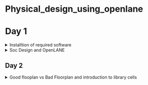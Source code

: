 # Physical_design_using_openlane

# Day 1
<details><summary>Installtion of required software</summary>

## OpenLANE

OpenLane is an automated RTL to GDSII flow based on several components including OpenROAD, Yosys, Magic, Netgen, CVC, SPEF-Extractor, KLayout and a number of custom scripts for design exploration and optimization. It also provides a number of custom scripts for design exploration and optimization.
OpenLane abstracts the underlying open source utilities, and allows users to configure all their behavior with just a single configuration file.


<details>
<summary><strong>Installation of OpenLANE</strong></strong></summary> 

Prior to the installation of the OpenLane install the dependencies and packages using the command shown below :

```
sudo apt-get update
sudo apt-get upgrade
sudo apt install -y build-essential python3 python3-venv python3-pip make git
```

## Docker Installation

```
sudo apt install apt-transport-https ca-certificates curl software-properties-common
curl -fsSL https://download.docker.com/linux/ubuntu/gpg | sudo gpg --dearmor -o /usr/share/keyrings/docker-archive-keyring.gpg

echo "deb [arch=amd64 signed-by=/usr/share/keyrings/docker-archive-keyring.gpg] https://download.docker.com/linux/ubuntu $(lsb_release -cs) stable" | sudo tee /etc/apt/sources.list.d/docker.list > /dev/null

sudo apt update
sudo apt install docker-ce docker-ce-cli containerd.io
sudo docker run hello-world

sudo groupadd docker
sudo usermod -aG docker $USER
sudo reboot 


# Check for installation
sudo docker run hello-world
```

## Steps to install OpenLane, PDKs and Tools from github

```
git clone --depth 1 https://github.com/The-OpenROAD-Project/OpenLane.git
cd OpenLane/
make
make test
cd /home/shivangi/OpenLane/designs/ci
cp -r * ../
```
</details>

## OpenSTA


OpenSTA is a distributed software testing architecture designed around CORBA, it was originally developed to be commercial software by CYRANO. The current toolset has the capability of performing scripted HTTP and HTTPS heavy load tests with performance measurements from Win32 platforms. However, the architectural design means it could be capable of much more.


<details>
<summary><strong>Commands to install OpenSTA</strong></summary>

## Steps:
Prior to the installation of the OpenSTA install the dependencies using the command shown below :
```
sudo apt-get install cmake clang gcc tcl swig bison flex 
```

After installing the dependencies use the following command to install OpenSTA:

```
git clone https://github.com/The-OpenROAD-Project/OpenSTA.git
cd OpenSTA
mkdir build
cd build
cmake ..
make
sudo make install
```

  
</details>

## Magic
 

Magic is a venerable VLSI layout tool, written in the 1980's at Berkeley by John Ousterhout, now famous primarily for writing the scripting interpreter language Tcl. Due largely in part to its liberal Berkeley open-source license, magic has remained popular with universities and small companies. The open-source license has allowed VLSI engineers with a bent toward programming to implement clever ideas and help magic stay abreast of fabrication technology. However, it is the well thought-out core algorithms which lend to magic the greatest part of its popularity. Magic is widely cited as being the easiest tool to use for circuit layout, even for people who ultimately rely on commercial tools for their product design flow. 


<details>
<summary><strong> Commands to install Magic</strong></summary>  

```
sudo apt-get install m4
sudo apt-get install tcsh
sudo apt-get install csh
sudo apt-get install libx11-dev
sudo apt-get install tcl-dev tk-dev
sudo apt-get install libcairo2-dev
sudo apt-get install mesa-common-dev libglu1-mesa-dev
sudo apt-get install libncurses-dev
git clone https://github.com/RTimothyEdwards/magic
cd magic
./configure
make
sudo make install
```



</details>

</details>
<details><summary>Soc Design and OpenLANE </summary>
An Application-Specific Integrated Circuit (ASIC) typically consists of three main parts:
 
  - RTL Designs : RTL IPs offer several advantages. They boost productivity, help bring products to market faster, and make designs more reliable. By using RTL IPs, designers can tap into well-                       tested and optimized components, reducing the chances of errors. Plus, they promote the reuse of designs, allowing engineers to mix and match different blocks to create more
                  complex systems. In essence, RTL IPs are like a shortcut to building sophisticated digital circuits.

  
  - EDA Tools : Electronic Design Automation (EDA) tools are software applications used in the design and development of electronic systems, integrated circuits (ICs), and printed circuit boards
                (PCBs). These tools are instrumental in various stages of the design process, from conceptualization and simulation to physical layout and verification. 
    
  - PDK Data : Process Development Kit(PDK) is a collection of files and documentation that describe a specific semiconductor fabrication process. PDKs are provided by semiconductor foundries to their
               customers, typically integrated circuit designers, to enable them to design and simulate chips using the foundry's manufacturing process.

![Screenshot from 2023-09-10 16-46-24](https://github.com/Shivangi2207/Physical_design_using_openlane/assets/140998647/64aa6808-2fd6-49f4-88ff-435a18294608)


# Simplified RTL to GSDII Flow

The flow involves of following steps:

- Synthesis : Synthesis is the process of transforming your HDL design into a gate-level netlist, given all the specified constraints and optimization settings. Logic synthesis is the process of
             translating and mapping RTL code written in HDL (such as Verilog or VHDL ) into technology specific gate level representation.

- Floorplanning : Floor Planning involves determining the location, shape, and size of modules in a way that one can avoid congestion. Floor Planning is a quintessential step which decides the
                  layout of the VLSI design. A well-optimized floor planning allows an ASIC design that has higher performance.

- Plcament : Placement is an essential step in physical design flow since it assigns exact locations for various circuit components within the chips core area.OpenLANE uses the detailed placement
             tool RePlAce for this purpose.

- Clock Tree Synthesis (CTS) : Clock Tree Synthesis refers to the process of dispersing the clock and balancing the load. Basically, the clock is delivered to all successive parts. The technique
                               of inserting buffers or inverters along the clock pathways of an ASIC design to achieve zero/minimum skew or balanced skew is known as CTS.

- Routing : The process of creating physical connections based on logical connectivity. Signal pins are connected by routing metal interconnects. Routed metal paths must meet timing, clock skew, max
           trans/cap requirements and also physical DRC requirements.

- Sign-Off GDS2 : Perform a final sign-off on the GDSII file to confirm that it meets all design and manufacturing requirements. This step ensures that the layout is ready for photomask generation
                  and foundry submission.

- GDSII Generation: Generate the GDSII file, which contains the final geometric data for all layers of the chip. This file is used in the fabrication process.

![Screenshot from 2023-09-10 16-49-54](https://github.com/Shivangi2207/Physical_design_using_openlane/assets/140998647/90c5b65f-736d-4e32-887d-8ebb9ba368b3)


# OpenLane ASIC flow :
The OpenLANE flow utilizes tools mainly from the Open-ROAD, YosysHQ, and Open Circuit Design projects.

![Screenshot from 2023-09-12 19-00-18](https://github.com/Shivangi2207/Physical_design_using_openlane/assets/140998647/96bb1517-adb2-4966-88a9-694f36b81188)


Fig. illustrates the basic default flow; this is what runs in the batch (non-interactive) mode. Most of the steps are configurable and custom flows can be created by the use of interactive scripts. The flow expects the design source HD files as an input as well as the desired PDK source files

- RTL Synthesis and STA : The design is synthesized into a gate-level netlist using yosys and static timing analysis is performed on the resulting netlist using OpenSTA

- Insertion of DFT structures : An open-source Design For Testability (DFT) toolchain, Fault [9], can optionally be used to modify the netlist, inserting scan chains and the necessary IO ports to
                                scan and test thedesign after fabrication.

- Physical Implementation : Advancing with the physical implementation, we note that most of the tools in this stage are used from within the Open- ROAD application in combination with other
                            tools, some of them are custom and based on the OpenDB infrastructure, while others are indpendent., OpenLANE supports two more use cases besides the default one in the                              OpenROAD application; one of them is fully custom I/O pin placement for ases where a user would prefer to have strict control over pin locations. The other custom mode,
                            which is particularly useful during SoC integration to achieve clean routing on the top- level is the so-called contextualized I/O placement; this mode automatically
                            places the I/O pins optimally according to the context of their instantiation at a higher level of hierarchy

- Post-routing Evaluation of Result : DRC and LVS are then performed using magic  and netgen . Antenna checking is performed by either OpenROAD’s ARC (Antenna Rule Checker) or using magic.
                                      Extraction of parasitics from the routed layout is then done using SPEF EXTRACTOR , followed by another round of static timing analysis to have more
                                      accurate timing reports that correspond to the actual physical layout

  # Steps for synthesis in OpenLane:

```
cd ~/OpenLane
make mount
./flow.tcl -interactive
package require openlane 0.9
prep -design picorv32a
run_synthesis

```

![Screenshot from 2023-09-12 19-17-45-1](https://github.com/Shivangi2207/Physical_design_using_openlane/assets/140998647/4ba488f0-9c7c-4ee4-9350-d9b6493f18dd)

![Screenshot from 2023-09-12 19-17-56](https://github.com/Shivangi2207/Physical_design_using_openlane/assets/140998647/e0844a7a-2117-41d1-a328-94cc683069aa)

After we run synthesis command, new folder named 'runs' will be created in the picorv32a directory where we find the simulation results, logs etc related to picorv32a synthesis. Netlist of picorv32 can be seen here-

```
cd /home/shivangi/OpenLane/designs/picorv32a/runs/RUN_2023.09.12_13.46.44/results/synthesis
gedit picorv32a.v
```
# Reports can be seen here
```

cd /home/shivangi/OpenLane/designs/picorv32a/runs/RUN_2023.09.12_13.46.44/reports/synthesis
gedit 1-synthesis.AREA_0.stat.rpt
```

# Synthesis report
```
61. Printing statistics.

=== picorv32 ===

   Number of wires:               9824
   Number of wire bits:          10206
   Number of public wires:        1512
   Number of public wire bits:    1894
   Number of memories:               0
   Number of memory bits:            0
   Number of processes:              0
   Number of cells:              10104
     sky130_fd_sc_hd__a2111o_2       2
     sky130_fd_sc_hd__a211o_2      101
     sky130_fd_sc_hd__a211oi_2       4
     sky130_fd_sc_hd__a21bo_2       19
     sky130_fd_sc_hd__a21boi_2       7
     sky130_fd_sc_hd__a21o_2       414
     sky130_fd_sc_hd__a21oi_2      127
     sky130_fd_sc_hd__a221o_2       65
     sky130_fd_sc_hd__a221oi_2       1
     sky130_fd_sc_hd__a22o_2       197
     sky130_fd_sc_hd__a22oi_2        2
     sky130_fd_sc_hd__a2bb2o_2      16
     sky130_fd_sc_hd__a311o_2       38
     sky130_fd_sc_hd__a31o_2        90
     sky130_fd_sc_hd__a31oi_2       10
     sky130_fd_sc_hd__a32o_2        89
     sky130_fd_sc_hd__a41o_2         2
     sky130_fd_sc_hd__and2_2       283
     sky130_fd_sc_hd__and2b_2       32
     sky130_fd_sc_hd__and3_2        77
     sky130_fd_sc_hd__and3b_2       76
     sky130_fd_sc_hd__and4_2        46
     sky130_fd_sc_hd__and4b_2        6
     sky130_fd_sc_hd__and4bb_2       3
     sky130_fd_sc_hd__buf_1       2735
     sky130_fd_sc_hd__buf_2         16
     sky130_fd_sc_hd__conb_1       106
     sky130_fd_sc_hd__dfxtp_2     1596
     sky130_fd_sc_hd__inv_2         83
     sky130_fd_sc_hd__mux2_2      1817
     sky130_fd_sc_hd__mux4_2       323
     sky130_fd_sc_hd__nand2_2      250
     sky130_fd_sc_hd__nand2b_2       2
     sky130_fd_sc_hd__nand3_2       18
     sky130_fd_sc_hd__nand3b_2       3
     sky130_fd_sc_hd__nand4_2        2
     sky130_fd_sc_hd__nor2_2       185
     sky130_fd_sc_hd__nor3_2        11
     sky130_fd_sc_hd__nor3b_2        3
     sky130_fd_sc_hd__nor4_2         4
     sky130_fd_sc_hd__nor4b_2        3
     sky130_fd_sc_hd__o2111a_2       1
     sky130_fd_sc_hd__o211a_2      224
     sky130_fd_sc_hd__o211ai_2       6
     sky130_fd_sc_hd__o21a_2       154
     sky130_fd_sc_hd__o21ai_2       94
     sky130_fd_sc_hd__o21ba_2       15
     sky130_fd_sc_hd__o21bai_2       3
     sky130_fd_sc_hd__o221a_2       19
     sky130_fd_sc_hd__o221ai_2       1
     sky130_fd_sc_hd__o22a_2        26
     sky130_fd_sc_hd__o22ai_2        1
     sky130_fd_sc_hd__o2bb2a_2       7
     sky130_fd_sc_hd__o311a_2       31
     sky130_fd_sc_hd__o311ai_2       2
     sky130_fd_sc_hd__o31a_2        21
     sky130_fd_sc_hd__o31ai_2        2
     sky130_fd_sc_hd__o32a_2        14
     sky130_fd_sc_hd__o41a_2         1
     sky130_fd_sc_hd__or2_2        337
     sky130_fd_sc_hd__or2b_2        20
     sky130_fd_sc_hd__or3_2        102
     sky130_fd_sc_hd__or3b_2        17
     sky130_fd_sc_hd__or4_2         29
     sky130_fd_sc_hd__or4b_2         6
     sky130_fd_sc_hd__xnor2_2       78
     sky130_fd_sc_hd__xor2_2        29

   Chip area for module '\picorv32': 102957.494400

```

# Flop ratio
```
Flop ratio = (No.of D flipflops)/(Total no.of cells) =1596/10104 = 0.1579
```


</details>

## Day 2

<details><summary>Good flooplan vs Bad Floorplan and introduction to library cells </summary>
<details><summary>Chip floorplanning consideration </summary>
The two most important parameters are:

- Utilisation : Core utilization factor is defined as the ratio of the area of the design (area of the standard cells + area of the macro cells) to the core area.It is better to have a utilization
                Factor of 0.5 to 0.6 to accomodate any extra logic later on.
- Aspect Ratio : Aspect ratio will decide the size and shape of the chip. It is the ratio between horizontal routing resources to vertical routing resources (or) ratio of height and width. Aspect
                 ratio = width/height.Aspect ratio of 1 signifies that the die is of square shape and any other value other than 1 signifies that the die is rectangular shape.

# Floor planning

Pre-placed Cells:




</details>


</details>
